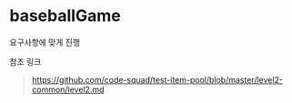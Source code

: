 # baseballGame
요구사항에 맞게 진행

참조 링크
> https://github.com/code-squad/test-item-pool/blob/master/level2-common/level2.md